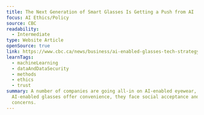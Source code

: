 ```yaml
---
title: The Next Generation of Smart Glasses Is Getting a Push from AI
focus: AI Ethics/Policy
source: CBC
readability:
  - Intermediate
type: Website Article
openSource: true
link: https://www.cbc.ca/news/business/ai-enabled-glasses-tech-strategy-1.7613941
learnTags:
  - machineLearning
  - dataAndDataSecurity
  - methods
  - ethics
  - trust
summary: A number of companies are going all-in on AI-enabled eyewear, but while
  AI-enabled glasses offer convenience, they face social acceptance and privacy
  concerns.
---
```

